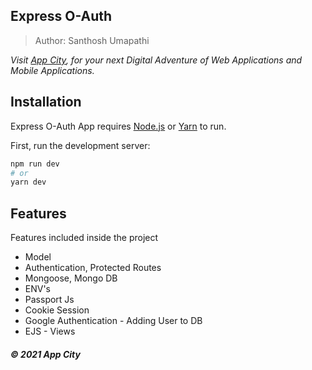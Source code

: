 ## Express O-Auth

> Author: Santhosh Umapathi

_Visit [App City](https://app-city.co), for your next Digital Adventure of Web Applications and Mobile Applications._

## Installation

Express O-Auth App requires [Node.js](https://nodejs.org/) or [Yarn](https://yarnpkg.com/) to run.

First, run the development server:

```bash
npm run dev
# or
yarn dev
```

## Features

Features included inside the project

- Model
- Authentication, Protected Routes
- Mongoose, Mongo DB
- ENV's
- Passport Js
- Cookie Session
- Google Authentication - Adding User to DB
- EJS - Views

##### &copy; 2021 App City

